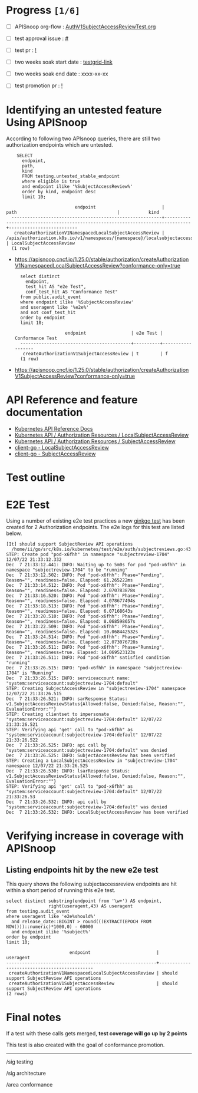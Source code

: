 # Progress <code>[1/6]</code>

-   [ ] APISnoop org-flow : [AuthV1SubjectAccessReviewTest.org](https://github.com/apisnoop/ticket-writing/blob/master/AuthV1SubjectAccessReviewTest.org)
-   [ ] test approval issue : [#](https://issues.k8s.io/)
-   [ ] test pr : [!](https://pr.k8s.io/)
-   [ ] two weeks soak start date : [testgrid-link](https://testgrid.k8s.io/)
-   [ ] two weeks soak end date : xxxx-xx-xx
-   [ ] test promotion pr : [!](https://pr.k8s.io/)


# Identifying an untested feature Using APISnoop

According to following two APIsnoop queries, there are still two authorization endpoints which are untested.

```sql-mode
    SELECT
      endpoint,
      path,
      kind
      FROM testing.untested_stable_endpoint
      where eligible is true
      and endpoint ilike '%SubjectAccessReview%'
      order by kind, endpoint desc
      limit 10;
```

```example
                          endpoint                         |                                      path                                      |           kind
  ---------------------------------------------------------+--------------------------------------------------------------------------------+--------------------------
   createAuthorizationV1NamespacedLocalSubjectAccessReview | /apis/authorization.k8s.io/v1/namespaces/{namespace}/localsubjectaccessreviews | LocalSubjectAccessReview
  (1 row)

```

-   <https://apisnoop.cncf.io/1.25.0/stable/authorization/createAuthorizationV1NamespacedLocalSubjectAccessReview?conformance-only=true>
    
    ```sql-mode
      select distinct
        endpoint,
        test_hit AS "e2e Test",
        conf_test_hit AS "Conformance Test"
      from public.audit_event
      where endpoint ilike '%SubjectAccessReview'
      and useragent like '%e2e%'
      and not conf_test_hit
      order by endpoint
      limit 10;
    ```
    
    ```example
                       endpoint                 | e2e Test | Conformance Test
      ------------------------------------------+----------+------------------
       createAuthorizationV1SubjectAccessReview | t        | f
      (1 row)
    
    ```

-   <https://apisnoop.cncf.io/1.25.0/stable/authorization/createAuthorizationV1SubjectAccessReview?conformance-only=true>


# API Reference and feature documentation

-   [Kubernetes API Reference Docs](https://kubernetes.io/docs/reference/kubernetes-api/)
-   [Kubernetes API / Authorization Resources / LocalSubjectAccessReview](https://kubernetes.io/docs/reference/kubernetes-api/authorization-resources/local-subject-access-review-v1/)
-   [Kubernetes API / Authorization Resources / SubjectAccessReview](https://kubernetes.io/docs/reference/kubernetes-api/authorization-resources/subject-access-review-v1/)
-   [client-go - LocalSubjectAccessReview](https://github.com/kubernetes/client-go/blob/master/kubernetes/typed/authorization/v1/localsubjectaccessreview.go)
-   [client-go - SubjectAccessReview](https://github.com/kubernetes/client-go/blob/master/kubernetes/typed/authorization/v1/subjectaccessreview.go)


# Test outline


# E2E Test

Using a number of existing e2e test practices a new [ginkgo test](https://github.com/ii/kubernetes/blob/create-subjectaccessreview-test/test/e2e/auth/subjectreviews.go#L43-L172) has been created for 2 Authorization endpoints. The e2e logs for this test are listed below.

```
[It] should support SubjectReview API operations
  /home/ii/go/src/k8s.io/kubernetes/test/e2e/auth/subjectreviews.go:43
STEP: Create pod "pod-x6fhh" in namespace "subjectreview-1704" 12/07/22 21:33:12.332
Dec  7 21:33:12.441: INFO: Waiting up to 5m0s for pod "pod-x6fhh" in namespace "subjectreview-1704" to be "running"
Dec  7 21:33:12.502: INFO: Pod "pod-x6fhh": Phase="Pending", Reason="", readiness=false. Elapsed: 61.265222ms
Dec  7 21:33:14.512: INFO: Pod "pod-x6fhh": Phase="Pending", Reason="", readiness=false. Elapsed: 2.070783878s
Dec  7 21:33:16.520: INFO: Pod "pod-x6fhh": Phase="Pending", Reason="", readiness=false. Elapsed: 4.078677494s
Dec  7 21:33:18.513: INFO: Pod "pod-x6fhh": Phase="Pending", Reason="", readiness=false. Elapsed: 6.07168643s
Dec  7 21:33:20.510: INFO: Pod "pod-x6fhh": Phase="Pending", Reason="", readiness=false. Elapsed: 8.068598657s
Dec  7 21:33:22.509: INFO: Pod "pod-x6fhh": Phase="Pending", Reason="", readiness=false. Elapsed: 10.068442532s
Dec  7 21:33:24.514: INFO: Pod "pod-x6fhh": Phase="Pending", Reason="", readiness=false. Elapsed: 12.073076728s
Dec  7 21:33:26.511: INFO: Pod "pod-x6fhh": Phase="Running", Reason="", readiness=true. Elapsed: 14.069523123s
Dec  7 21:33:26.511: INFO: Pod "pod-x6fhh" satisfied condition "running"
Dec  7 21:33:26.515: INFO: "pod-x6fhh" in namespace "subjectreview-1704" is "Running"
Dec  7 21:33:26.515: INFO: serviceaccount name: "system:serviceaccount:subjectreview-1704:default"
STEP: Creating SubjectAccessReview in "subjectreview-1704" namespace 12/07/22 21:33:26.515
Dec  7 21:33:26.521: INFO: sarResponse Status: v1.SubjectAccessReviewStatus{Allowed:false, Denied:false, Reason:"", EvaluationError:""}
STEP: Creating clientset to impersonate "system:serviceaccount:subjectreview-1704:default" 12/07/22 21:33:26.521
STEP: Verifying api 'get' call to "pod-x6fhh" as "system:serviceaccount:subjectreview-1704:default" 12/07/22 21:33:26.522
Dec  7 21:33:26.525: INFO: api call by "system:serviceaccount:subjectreview-1704:default" was denied
Dec  7 21:33:26.525: INFO: SubjectAccessReview has been verified
STEP: Creating a LocalSubjectAccessReview in "subjectreview-1704" namespace 12/07/22 21:33:26.525
Dec  7 21:33:26.530: INFO: lsarResponse Status: v1.SubjectAccessReviewStatus{Allowed:false, Denied:false, Reason:"", EvaluationError:""}
STEP: Verifying api 'get' call to "pod-x6fhh" as "system:serviceaccount:subjectreview-1704:default" 12/07/22 21:33:26.53
Dec  7 21:33:26.532: INFO: api call by "system:serviceaccount:subjectreview-1704:default" was denied
Dec  7 21:33:26.532: INFO: LocalSubjectAccessReview has been verified
```


# Verifying increase in coverage with APISnoop


## Listing endpoints hit by the new e2e test

This query shows the following subjectaccessreview endpoints are hit within a short period of running this e2e test.

```sql-mode
select distinct substring(endpoint from '\w+') AS endpoint,
                right(useragent,43) AS useragent
from testing.audit_event
where useragent like 'e2e%should%'
  and release_date::BIGINT > round(((EXTRACT(EPOCH FROM NOW()))::numeric)*1000,0) - 60000
  and endpoint ilike '%subject%'
order by endpoint
limit 10;
```

```example
                        endpoint                         |                  useragent
---------------------------------------------------------+---------------------------------------------
 createAuthorizationV1NamespacedLocalSubjectAccessReview | should support SubjectReview API operations
 createAuthorizationV1SubjectAccessReview                | should support SubjectReview API operations
(2 rows)

```


# Final notes

If a test with these calls gets merged, **test coverage will go up by 2 points**

This test is also created with the goal of conformance promotion.

---

/sig testing

/sig architecture

/area conformance
